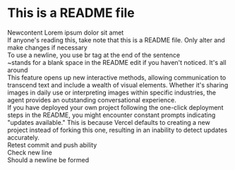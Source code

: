 # This is a README file
Newcontent Lorem ipsum dolor sit amet <br />
If anyone's reading this, take note that this is a README file. Only alter and make changes if necessary <br />
To use a newline, you use br tag at the end of the sentence <br />
~stands for a blank space in the README edit if you haven't noticed. It's all around <br />
This feature opens up new interactive methods, allowing communication to transcend text and include a wealth of visual elements. Whether it's sharing images in daily use or interpreting images within specific industries, the agent provides an outstanding conversational experience. <br />
If you have deployed your own project following the one-click deployment steps in the README, you might encounter constant prompts indicating "updates available." This is because Vercel defaults to creating a new project instead of forking this one, resulting in an inability to detect updates accurately. <br />
Retest commit and push ability <br />
Check new line <br />
Should a newline be formed <br />
